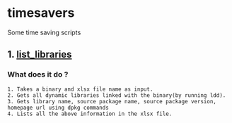 # timesavers
Some time saving scripts

## 1. [list_libraries](list_libraries/README.md)

### What does it do ?

    1. Takes a binary and xlsx file name as input.
    2. Gets all dynamic libraries linked with the binary(by running ldd).
    3. Gets library name, source package name, source package version, homepage url using dpkg commands
    4. Lists all the above information in the xlsx file.